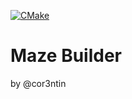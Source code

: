 [![CMake](https://github.com/mod-cpp/maze-builder/actions/workflows/cmake.yml/badge.svg)](https://github.com/mod-cpp/maze-builder/actions/workflows/cmake.yml)

# Maze Builder

by @cor3ntin
